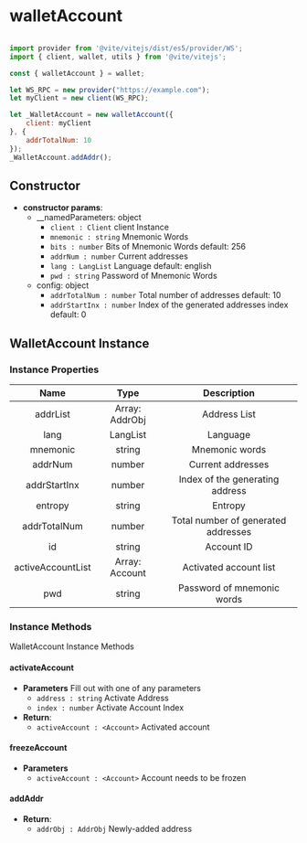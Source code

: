 # walletAccount

```javascript

import provider from '@vite/vitejs/dist/es5/provider/WS';
import { client, wallet, utils } from '@vite/vitejs';

const { walletAccount } = wallet;

let WS_RPC = new provider("https://example.com");
let myClient = new client(WS_RPC);

let _WalletAccount = new walletAccount({
    client: myClient
}, {
    addrTotalNum: 10
});
_WalletAccount.addAddr();

```

## Constructor

- **constructor params**: 
    - __namedParameters: object
        * `client : Client` client Instance
        * `mnemonic : string` Mnemonic Words
        * `bits : number` Bits of Mnemonic Words default: 256
        * `addrNum : number` Current addresses
        * `lang : LangList` Language default: english
        * `pwd : string` Password of Mnemonic Words
    - config: object
        * `addrTotalNum : number` Total number of addresses default: 10
        * `addrStartInx : number` Index of the generated addresses index default: 0

## WalletAccount Instance

### Instance Properties

|  Name  | Type | Description |
|:------------:|:-----:|:-----:|
| addrList | Array: AddrObj | Address List |
| lang | LangList | Language |
| mnemonic | string | Mnemonic words |
| addrNum | number | Current addresses |
| addrStartInx | number | Index of the generating address |
| entropy | string | Entropy |
| addrTotalNum | number | Total number of generated addresses |
| id | string | Account ID |
| activeAccountList | Array: Account | Activated account list |
| pwd | string | Password of mnemonic words |

### Instance Methods
WalletAccount Instance Methods

#### activateAccount

- **Parameters** Fill out with one of any parameters
    * `address : string` Activate Address
    * `index : number` Activate Account Index
- **Return**:
    * `activeAccount : <Account>` Activated account

#### freezeAccount

- **Parameters** 
    * `activeAccount : <Account>` Account needs to be frozen

#### addAddr

- **Return**:
    * `addrObj : AddrObj` Newly-added address
